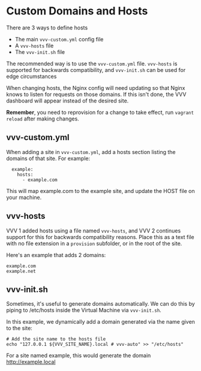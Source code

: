 # Custom Domains and Hosts

There are 3 ways to define hosts

 - The main `vvv-custom.yml` config file
 - A `vvv-hosts` file
 - The `vvv-init.sh` file

The recommended way is to use the `vvv-custom.yml` file. `vvv-hosts` is supported for backwards compatibility, and `vvv-init.sh` can be used for edge circumstances

When changing hosts, the Nginx config will need updating so that Nginx knows to listen for requests on those domains. If this isn't done, the VVV dashboard will appear instead of the desired site.

**Remember**, you need to reprovision for a change to take effect, run `vagrant reload` after making changes.

## vvv-custom.yml

When adding a site in `vvv-custom.yml`, add a hosts section listing the domains of that site. For example:

```
  example:
    hosts:
      - example.com
```

This will map example.com to the example site, and update the HOST file on your machine.

## vvv-hosts

VVV 1 added hosts using a file named `vvv-hosts`, and VVV 2 continues support for this for backwards compatibility reasons. Place this as a text file with no file extension in a `provision` subfolder, or in the root of the site.

Here's an example that adds 2 domains:

```
example.com
example.net
```

## vvv-init.sh

Sometimes, it's useful to generate domains automatically. We can do this by piping to /etc/hosts inside the Virtual Machine via `vvv-init.sh`.

In this example, we dynamically add a domain generated via the name given to the site:

```
# Add the site name to the hosts file
echo "127.0.0.1 ${VVV_SITE_NAME}.local # vvv-auto" >> "/etc/hosts"
```

For a site named example, this would generate the domain http://example.local
